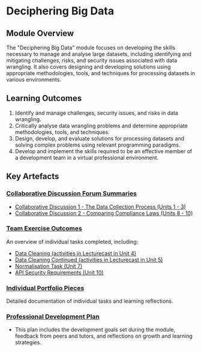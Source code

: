 # Deciphering Big Data

## Module Overview

The "Deciphering Big Data" module focuses on developing the skills necessary to manage and analyse large datasets, including identifying and mitigating challenges, risks, and security issues associated with data wrangling. It also covers designing and developing solutions using appropriate methodologies, tools, and techniques for processing datasets in various environments.

## Learning Outcomes

1. Identify and manage challenges, security issues, and risks in data wrangling.
2. Critically analyse data wrangling problems and determine appropriate methodologies, tools, and techniques.
3. Design, develop, and evaluate solutions for processing datasets and solving complex problems using relevant programming paradigms.
4. Develop and implement the skills required to be an effective member of a development team in a virtual professional environment.

## Key Artefacts

### [Collaborative Discussion Forum Summaries](./Collaborative_Discussions/README.md)

- [Collaborative Discussion 1 - The Data Collection Process (Units 1 - 3)](./Collaborative_Discussions/discussion_1.md)
- [Collaborative Discussion 2 - Comparing Compliance Laws (Units 8 - 10)](./Collaborative_Discussions/discussion_2.md)

### [Team Exercise Outcomes](./Individual_Tasks/README.md)

An overview of individual tasks completed, including:

- [Data Cleaning (activities in Lecturecast in Unit 4)](./Individual_Tasks/data_cleaning_unit4.md)
- [Data Cleaning Continued (activities in Lecturecast in Unit 5)](./Individual_Tasks/data_cleaning_unit5.md)
- [Normalisation Task (Unit 7)](./Individual_Tasks/normalisation_task_unit7.md)
- [API Security Requirements (Unit 10)](./Individual_Tasks/api_security_requirements_unit10.md)

### [Individual Portfolio Pieces](./Individual_Tasks/README.md)

Detailed documentation of individual tasks and learning reflections.

### [Professional Development Plan](./Professional_Development/professional_development_plan.md)

- This plan includes the development goals set during the module, feedback from peers and tutors, and reflections on growth and learning strategies.
